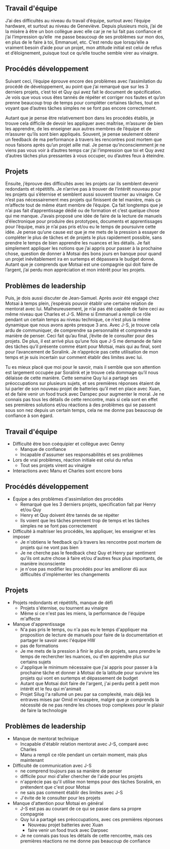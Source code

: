 ## Travail d'équipe
J’ai des difficultés au niveau du travail d’équipe, surtout avec l’équipe hardware, et surtout au niveau de Geneviève. Depuis plusieurs mois, j’ai de la misère à être un bon collègue avec elle car je ne lui fait pas confiance et j’ai l’impression qu’elle  me passe beaucoup de ses problèmes sur mon dos, en plus de le faire à toi, Emmanuel, etc. C’est rendu que lorsqu’elle a vraiment besoin d’aide pour un projet, mon attitude initial est celui de refus et d’éloignement, puisque tout ce qu’elle touche semble virer au vinaigre.
## Procédés développement
Suivant ceci, l’équipe éprouve encore des problèmes avec l’assimilation du procédé de développement, au point que j’ai remarqué que sur les 3 derniers projets, c’est toi et Quy qui avez fait le document de spécification. Je vois que vous vous êtes tannés de répéter et corriger nos fautes et qu’on prenne beaucoup trop de temps pour compléter certaines tâches, tout en voyant que d’autres tâches simples ne se font pas encore correctement.

Autant que je pense être relativement bon dans les procédés établis, je trouve cela difficile de devoir les appliquer avec maîtrise, m’assurer de bien les apprendre, de les enseigner aux autres membres de l’équipe et de m’assurer qu’ils sont bien appliqués. Souvent, je pense seulement obtenir un feedback de ma performance à travers les rencontres post mortem que nous faisons après qu’un projet aille mal. Je pense qu’inconsciemment je ne viens pas vous voir à d’autres temps car j’ai l’impression que toi et Quy avez d’autres tâches plus pressantes à vous occuper, ou d’autres feux à éteindre.
## Projets
Ensuite, j’éprouve des difficultés avec les projets car ils semblent devenir redondants et répétitifs. Je n’arrive pas à trouver de l’intérêt nouveau pour les projets qui s’éternise et semblent aussi souvent tourner au vinaigre. Ce n’est pas nécessairement mes projets qui finissent de tel manière, mais ça m’affecte tout de même étant membre de l’équipe. Ça fait longtemps que je n’ai pas fait d’apprentissage dédié ou de formation et c’est quelque chose qui me manque. J’avais proposé une idée de faire de la lecture de manuels d’électronique pour produire des prototypes, documents et apprentissages pour l’équipe, mais je n’ai pas pris et/ou eu le temps de poursuivre cette idée. Je pense qu’une cause est que je me mets de la pression à essayer de compléter le plus de tâches et de projets le plus rapidement possible, sans prendre le temps de bien apprendre les nuances et les détails. Je fait simplement appliquer les notions que j’ai appris pour passer à la prochaine chose, question de donner à Motsai des bons jours en banque pour quand un projet inévitablement ira en surtemps et dépassera le budget donné. Autant que je comprends que Motsai est une compagnie qui doit faire de l’argent, j’ai perdu mon appréciation et mon intérêt pour les projets.
## Problèmes de leadership
Puis, je dois aussi discuter de Jean-Samuel. Après avoir été engagé chez Motsai à temps plein, j’espérais pouvoir établir une certaine relation de mentorat avec lui. Malheureusement, je n’ai pas été capable de faire ceci au même niveau que Charles et J-S. Même si Emmanuel a rempli ce rôle pendant un certain temps au niveau technique, ce n’est plus la même dynamique que nous avons après presque 3 ans. Avec J-S, je trouve cela ardu de communiquer, de comprendre sa personnalité et comprendre sa manière de penser. Ceci fait qu’au final, j’évite de le consulter pour des projets. De plus, il est arrivé plus qu’une fois que J-S me demande de faire des tâches qu’il présente comme étant pour Motsai, mais qui au final, sont pour l’avancement de Soralink. Je n’apprécie pas cette utilisation de mon temps et je suis incertain sur comment établir des limites avec lui.

Tu es mieux placé que moi pour le savoir, mais il semble que son attention est largement occupée par Soralink et je trouve cela dommage qu’il nous délaisse de cette manière. Cette semaine Quy lui a partagé ses préoccupations sur plusieurs sujets, et ses premières réponses étaient de lui parler de son nouveau projet de batteries qu’il met en place avec Xuan, et de faire venir un food truck avec Darspec pour augmenter le moral. Je ne connais pas tous les détails de cette rencontre, mais si cela sont en effet ses premières solutions et/ou réactions à des problèmes qui se passent sous son nez depuis un certain temps, cela ne me donne pas beaucoup de confiance à son égard.
## Travail d'équipe
- Difficulté être bon coéquipier et collègue avec Genny
	- Manque de confiance
	- Incapable d'assumer ses responsabilités et ses problèmes
- Lors de vrai problèmes, réaction initiale est celui du refus
	- Tout ses projets virent au vinaigre
- Interactions avec Manu et Charles sont encore bons
## Procédés développement
- Équipe a des problèmes d'assimilation des procédés
	- Remarqué que les 3 derniers projets, specification fait par Henry et/ou Quy
	- Henry et Quy doivent être tannés de se répéter
	- Ils voient que les tâches prennent trop de temps et les tâches simples ne se font pas correctement
- Difficulté à maitriser les procédés, les appliquer, les enseigner et les imposer
	- Je n'obtiens le feedback qu'à travers les rencontre post mortem de projets qui ne vont pas bien
	- Je ne cherche pas le feedback chez Quy et Henry par sentiment qu'ils ont autre chose à faire et/ou d'autres feux plus importants, de manière inconsciente
	- je n'ose pas modifier les procédés pour les améliorer dû aux difficultés d'implémenter les changements
## Projets
- Projets redondants et répétitifs, manque de défi
	- Projets s'éternise, ou tournent au vinaigre
	- Même si ce n'est pas les miens, la performance de l'équipe m'affecte
- Manque d'apprentissage
	- N'a pas pris le temps, ou n'a pas eu le temps d'appliquer ma proposition de lecture de manuels pour faire de la documentation et partager le savoir avec l'équipe HW
	- pas de formations
	- Je me mets de la pression à finir le plus de projets, sans prendre le temps de rechercher les nuances, ou d'en apprendre plus sur certains sujets
	- J'applique le minimum nécessaire que j'ai appris pour passer à la prochaine tâche et donner à Motsai de la latitude pour survivre les projets qui vont en surtemps et dépassement de budget
	- Autant que Motsai doit faire de l'argent, j'ai perdu petit à petit mon intérêt et le feu qui m'animait
	- Projet Silug l'a rallumé un peu par sa complexité, mais déjà les entraves mises par Omid m'exaspère, malgré que je comprends la nécessité de ne pas rendre les choses trop complexes pour le plaisir de faire la technologie
## Problèmes de leadership
- Manque de mentorat technique
	- Incapable d'établir relation mentorat avec J-S, comparé avec Charles
	- Manu a rempli ce rôle pendant un certain moment, mais plus maintenant
- Difficulté de communication avec J-S
	- ne comprend toujours pas sa manière de penser
	- difficile pour moi d'aller chercher de l'aide pour les projets
	- n'apprécie pas qu'il utilise mon temps pour des tâches Soralink, en prétendent que c'est pour Motsai
	- ne sais pas comment établir des limites avec J-S
	- J'évite de le consulter pour les projets
- Manque d'attention pour Motsai en général
	- J-S est pas au courant de ce qui se passe dans sa propre compagnie
	- Quy lui a partagé ses préoccupations, avec ces premières réponses
		- Nouveau projet batteries avec Xuan
		- faire venir un food truck avec Darpsec
	- Je ne connais pas tous les détails de cette rencontre, mais ces premières réactions ne me donne pas beaucoup de confiance